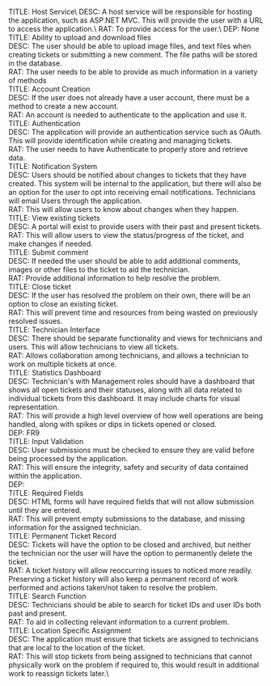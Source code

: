 TITLE: Host Service\\
DESC: A host service will be responsible for hosting the application, such as ASP.NET MVC. This will provide the user with a URL to access the application.\\
RAT: To provide access for the user.\\
DEP: None\
TITLE: Ability to upload and download files\
DESC: The user should be able to upload image files, and text files when creating tickets or submitting a new comment. The file paths will be stored in the database.\
RAT: The user needs to be able to provide as much information in a variety of methods\
TITLE: Account Creation\
DESC: If the user does not already have a user account, there must be a method to create a new account.\
RAT: An account is needed to authenticate to the application and use it.\
TITLE: Authentication\
DESC: The application will provide an authentication service such as OAuth. This will provide identification while creating and managing tickets.\
RAT: The user needs to have Authenticate to properly store and retrieve data.\
TITLE: Notification System\
DESC: Users should be notified about changes to tickets that they have created. This system will be internal to the application, but there will also be an option for the user to opt into receiving email notifications. Technicians will email Users through the application.\
RAT: This will allow users to know about changes when they happen.\
TITLE: View existing tickets\
DESC: A portal will exist to provide users with their past and present tickets.\
RAT: This will allow users to view the status/progress of the ticket, and make changes if needed.\
TITLE: Submit comment\
DESC: If needed the user should be able to add additional comments, images or other files to the ticket to aid the technician.\
RAT: Provide additional information to help resolve the problem.\
TITLE: Close ticket\
DESC: If the user has resolved the problem on their own, there will be an option to close an existing ticket.\
RAT: This will prevent time and resources from being wasted on previously resolved issues.\
TITLE: Technician Interface\
DESC: There should be separate functionality and views for technicians and users. This will allow technicians to view all tickets.\
RAT: Allows collaboration among technicians, and allows a technician to work on multiple tickets at once.\
TITLE: Statistics Dashboard\
DESC: Technician's with Management roles should have a dashboard that shows all open tickets and their statuses, along with all data related to individual tickets from this dashboard. It may include charts for visual representation.\
RAT: This will provide a high level overview of how well operations are being handled, along with spikes or dips in tickets opened or closed.\
DEP: FR9\
TITLE: Input Validation\
DESC: User submissions must be checked to ensure they are valid before being processed by the application.\
RAT: This will ensure the integrity, safety and security of data contained within the application.\
DEP:\
TITLE: Required Fields\
DESC: HTML forms will have required fields that will not allow submission until they are entered.\
RAT: This will prevent empty submissions to the database, and missing information for the assigned technician.\
TITLE: Permanent Ticket Record\
DESC: Tickets will have the option to be closed and archived, but neither the technician nor the user will have the option to permanently delete the ticket.\
RAT: A ticket history will allow reoccurring issues to noticed more readily. Preserving a ticket history will also keep a permanent record of work performed and actions taken/not taken to resolve the problem.\
TITLE: Search Function\
DESC: Technicians should be able to search for ticket IDs and user IDs both past and present.\
RAT: To aid in collecting relevant information to a current problem.\
TITLE: Location Specific Assignment\
DESC: The application must ensure that tickets are assigned to technicians that are local to the location of the ticket.\
RAT: This will stop tickets from being assigned to technicians that cannot physically work on the problem if required to, this would result in additional work to reassign tickets later.\
